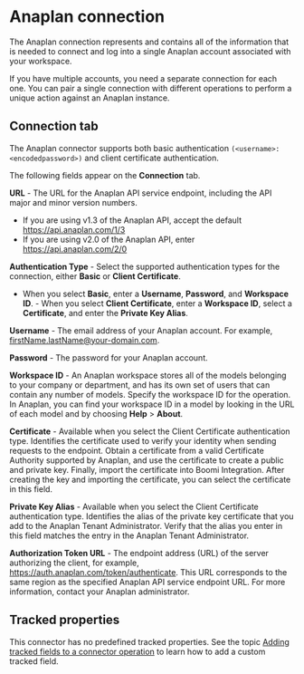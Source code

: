 


# Anaplan connection 

<head>
  <meta name="guidename" content="Integration"/>
  <meta name="context" content="GUID-e61b916e-d7de-408e-8d54-bf0a88da2981"/>
</head>


The Anaplan connection represents and contains all of the information that is needed to connect and log into a single Anaplan account associated with your workspace.

If you have multiple accounts, you need a separate connection for each one. You can pair a single connection with different operations to perform a unique action against an Anaplan instance.

## Connection tab 

The Anaplan connector supports both basic authentication `(<username>:<encodedpassword>)` and client certificate authentication.

The following fields appear on the **Connection** tab.


**URL** - 
 The URL for the Anaplan API service endpoint, including the API major and minor version numbers.

 -   If you are using v1.3 of the Anaplan API, accept the default https://api.anaplan.com/1/3
 -   If you are using v2.0 of the Anaplan API, enter https://api.anaplan.com/2/0

**Authentication Type** - 
Select the supported authentication types for the connection, either **Basic** or **Client Certificate**.
 -   When you select **Basic**, enter a **Username**, **Password**, and **Workspace ID**.
    -   When you select **Client Certificate**, enter a **Workspace ID**, select a **Certificate**, and enter the **Private Key Alias**.

**Username** - 
The email address of your Anaplan account. For example, firstName.lastName@your-domain.com.

**Password** - 
 The password for your Anaplan account.

**Workspace ID** - 
 An Anaplan workspace stores all of the models belonging to your company or department, and has its own set of users that can contain any number of models. Specify the workspace ID for the operation. In Anaplan, you can find your workspace ID in a model by looking in the URL of each model and by choosing **Help** \> **About**.

**Certificate** - 
 Available when you select the Client Certificate authentication type. Identifies the certificate used to verify your identity when sending requests to the endpoint. Obtain a certificate from a valid Certificate Authority supported by Anaplan, and use the certificate to create a public and private key. Finally, import the certificate into Boomi Integration. After creating the key and importing the certificate, you can select the certificate in this field.

**Private Key Alias** - 
Available when you select the Client Certificate authentication type. Identifies the alias of the private key certificate that you add to the Anaplan Tenant Administrator. Verify that the alias you enter in this field matches the entry in the Anaplan Tenant Administrator.

**Authorization Token URL** -
The endpoint address (URL) of the server authorizing the client, for example, https://auth.anaplan.com/token/authenticate. This URL corresponds to the same region as the specified Anaplan API service endpoint URL. For more information, contact your Anaplan administrator.

## Tracked properties

This connector has no predefined tracked properties. See the topic [Adding tracked fields to a connector operation](../Process%20building/t-atm-Adding_tracked_fields_to_a_connector_operation_f71821dd-95ee-4ebd-bfc9-3333262f56f6.md) to learn how to add a custom tracked field.
